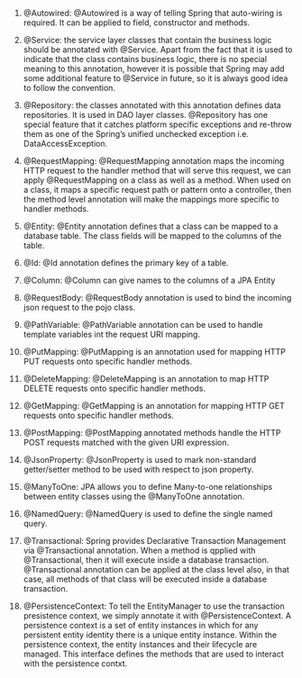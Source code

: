 1. @Autowired: @Autowired is a way of telling Spring that auto-wiring is required. It can be applied to field, constructor and methods.   

2. @Service: the service layer classes that contain the business logic should be annotated with @Service. Apart from the fact that it is used to indicate that the class contains business logic, there is no special meaning to this annotation, however it is possible that Spring may add some additional feature to @Service in future, so it is always good idea to follow the convention.   

3. @Repository: the classes annotated with this annotation defines data repositories. It is used in DAO layer classes. @Repository has one special feature that it catches platform specific exceptions and re-throw them as one of the Spring’s unified unchecked exception i.e. DataAccessException.

4. @RequestMapping: @RequestMapping annotation maps the incoming HTTP request to the handler method that will serve this request, we can apply @RequestMapping on a class as well as a method. When used on a class, it maps a specific request path or pattern onto a controller, then the method level annotation will make the mappings more specific to handler methods.   

5. @Entity: @Entity annotation defines that a class can be mapped to a database table. The class fields will be mapped to the columns of the table.    

6. @Id: @Id annotation defines the primary key of a table.   

7. @Column: @Column can give names to the columns of a JPA Entity    

8. @RequestBody: @RequestBody annotation is used to bind the incoming json request to the pojo class.     

9. @PathVariable: @PathVariable annotation can be used to handle template variables int the request URI mapping.     

10. @PutMapping: @PutMapping is an annotation used for mapping HTTP PUT requests onto specific handler methods.    

11. @DeleteMapping: @DeleteMapping is an annotation to map HTTP DELETE requests onto specific handler methods.    

12. @GetMapping: @GetMapping is an annotation for mapping HTTP GET requests onto specific handler methods.     

13. @PostMapping: @PostMapping annotated methods handle the HTTP POST requests matched with the given URI expression.     

14. @JsonProperty: @JsonProperty is used to mark non-standard getter/setter method to be used with respect to json property.     

15. @ManyToOne: JPA allows you to define Many-to-one relationships between entity classes using the @ManyToOne annotation.     

16. @NamedQuery: @NamedQuery is used to define the single named query.      

17. @Transactional: Spring provides Declarative Transaction Management via @Transactional annotation. When a method is qpplied with @Transactional, then it will execute inside a database transaction. @Transactional annotation can be applied at the class level also, in that case, all methods of that class will be executed inside a database transaction.     

18. @PersistenceContext: To tell the EntityManager to use the transaction presistence context, we simply annotate it with @PersistenceContext. A persistence context is a set of entity instances in which for any persistent entity identity there is a unique entity instance. Within the persistence context, the entity instances and their lifecycle are managed. This interface defines the methods that are used to interact with the persistence contxt.    

